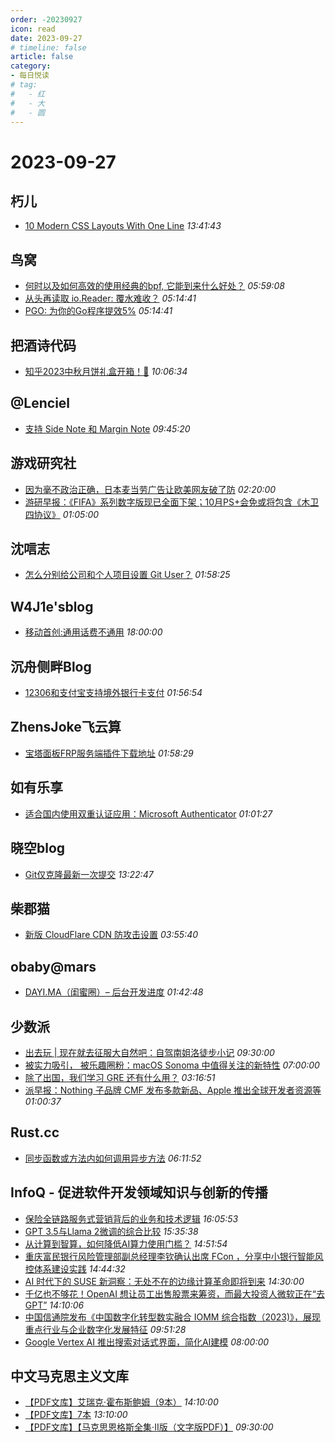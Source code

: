 ```yaml
---
order: -20230927
icon: read
date: 2023-09-27
# timeline: false
article: false
category:
- 每日悦读
# tag:
#   - 红
#   - 大
#   - 圆
---
```


# 2023-09-27 
## 朽儿<span></span>
* [10 Modern CSS Layouts With One Line](https://javascript.plainenglish.io/10-modern-css-layouts-with-one-line-a059846c2140?source=rss-c3917681a8f5------2) *13:41:43* 
## 鸟窝<span></span>
* [何时以及如何高效的使用经典的bpf, 它能到来什么好处？](https://colobu.com/2023/09/27/when-and-how-to-use-classical-bpf/) *05:59:08* 
* [从头再读取 io.Reader: 覆水难收？](https://colobu.com/2023/09/24/reread-the-io-Reader/) *05:14:41* 
* [PGO: 为你的Go程序提效5%](https://colobu.com/2023/09/13/pgo/) *05:14:41* 
## 把酒诗代码<span></span>
* [知乎2023中秋月饼礼盒开箱！🥮](https://102no.com/2023/09/26/zhihu-zhongqiu/) *10:06:34* 
## @Lenciel<span></span>
* [支持 Side Note 和 Margin Note](https://lenciel.com/2023/09/support-side-note/) *09:45:20* 
## 游戏研究社<span></span>
* [因为毫不政治正确，日本麦当劳广告让欧美网友破了防](https://www.yystv.cn/p/11203) *02:20:00* 
* [游研早报：《FIFA》系列数字版现已全面下架；10月PS+会免或将包含《木卫四协议》](https://www.yystv.cn/p/11205) *01:05:00* 
## 沈唁志<span></span>
* [怎么分别给公司和个人项目设置 Git User？](https://qq52o.me/2823.html) *01:58:25* 
## W4J1e'sblog<span></span>
* [移动首创:通用话费不通用](https://hin.cool/posts/fxxkcmcc.html) *18:00:00* 
## 沉舟侧畔Blog<span></span>
* [12306和支付宝支持境外银行卡支付](https://springwood.me/cn-international-credit-card/) *01:56:54* 
## ZhensJoke飞云算<span></span>
* [宝塔面板FRP服务端插件下载地址](https://blog.fyun.org/bt-frp.html) *01:58:29* 
## 如有乐享<span></span>
* [适合国内使用双重认证应用：Microsoft Authenticator](https://51.ruyo.net/18474.html) *01:01:27* 
## 晓空blog<span></span>
* [Git仅克隆最新一次提交](https://blog.moeworld.tech/2023/09/27/git%e4%bb%85%e5%85%8b%e9%9a%86%e6%9c%80%e6%96%b0%e4%b8%80%e6%ac%a1%e6%8f%90%e4%ba%a4/) *13:22:47* 
## 柴郡猫<span></span>
* [新版 CloudFlare CDN 防攻击设置](https://www.cheshirex.com/7927.html) *03:55:40* 
## obaby@mars<span></span>
* [DAYI.MA（闺蜜圈）– 后台开发进度](https://h4ck.org.cn/2023/09/dayi-ma%ef%bc%88%e9%97%ba%e8%9c%9c%e5%9c%88%ef%bc%89-%e5%90%8e%e5%8f%b0%e5%bc%80%e5%8f%91%e8%bf%9b%e5%ba%a6/) *01:42:48* 
## 少数派<span></span>
* [出去玩 | 现在就去征服大自然吧：自驾南姐洛徒步小记](https://sspai.com/post/82818) *09:30:00* 
* [被实力吸引， 被乐趣圈粉：macOS Sonoma 中值得关注的新特性](https://sspai.com/post/83228) *07:00:00* 
* [除了出国，我们学习 GRE 还有什么用？](https://sspai.com/post/83125) *03:16:51* 
* [派早报：Nothing 子品牌 CMF 发布多款新品、Apple 推出全球开发者资源等](https://sspai.com/post/83243) *01:00:37* 
## Rust.cc<span></span>
* [同步函数或方法内如何调用异步方法](https://rustcc.cn/article?id=cd5482b3-c2aa-4cbd-a374-4e4cfbe4a023) *06:11:52* 
## InfoQ - 促进软件开发领域知识与创新的传播<span></span>
* [保险全链路服务式营销背后的业务和技术逻辑](https://www.infoq.cn/article/k1r0DOXASCo0EeCWeo53?utm_source=rss&utm_medium=article) *16:05:53* 
* [GPT 3.5与Llama 2微调的综合比较](https://www.infoq.cn/article/pe4dSavhT55QZtwwyPkc?utm_source=rss&utm_medium=article) *15:35:38* 
* [从计算到智算，如何降低AI算力使用门槛？](https://www.infoq.cn/article/XrQr3zPIOfXmi4SbNEjV?utm_source=rss&utm_medium=article) *14:51:54* 
* [重庆富民银行风险管理部副总经理李钦确认出席 FCon ，分享中小银行智能风控体系建设实践](https://www.infoq.cn/article/eDq0AVuIVKZwgJoCMV41?utm_source=rss&utm_medium=article) *14:44:32* 
* [AI 时代下的 SUSE 新洞察：无处不在的边缘计算革命即将到来](https://www.infoq.cn/article/RfxyPktV79MUPaIYgxBf?utm_source=rss&utm_medium=article) *14:30:00* 
* [千亿也不够花！OpenAI 想让员工出售股票来筹资，而最大投资人微软正在“去GPT”](https://www.infoq.cn/article/AjssoqCr0ax6pI5S7jyx?utm_source=rss&utm_medium=article) *14:10:06* 
* [中国信通院发布《中国数字化转型数实融合 IOMM 综合指数（2023)》，展现重点行业与企业数字化发展特征](https://www.infoq.cn/article/xH9IF2oAtLk0G7Q2AgjV?utm_source=rss&utm_medium=article) *09:51:28* 
* [Google Vertex AI 推出搜索对话式界面，简化AI建模](https://www.infoq.cn/article/Cpge73IKHuvtVRimGdDE?utm_source=rss&utm_medium=article) *08:00:00* 
## 中文马克思主义文库<span></span>
* [【PDF文库】艾瑞克·霍布斯鲍姆（9本）](https://www.marxists.org/chinese/hobsbawm/index.htm) *14:10:00* 
* [【PDF文库】7本](https://www.marxists.org/chinese/pdf/marxism-library.htm) *13:10:00* 
* [【PDF文库】【马克思恩格斯全集·Ⅱ版（文字版PDF）】](https://www.marxists.org/chinese/pdf/me-2.htm) *09:30:00* 
